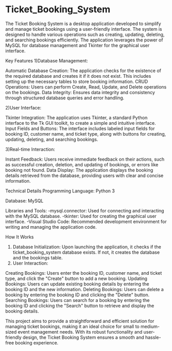 # Ticket_Booking_System

The Ticket Booking System is a desktop application developed to simplify and manage ticket bookings using a user-friendly interface. The system is designed to handle various operations such as creating, updating, deleting, and searching bookings efficiently. The application leverages the power of MySQL for database management and Tkinter for the graphical user interface.

Key Features
1)Database Management:
   
  Automatic Database Creation: The application checks for the existence of the required database and creates it if it does not exist. This includes setting up the necessary tables to store booking information.
  CRUD Operations: Users can perform Create, Read, Update, and Delete operations on the bookings.
  Data Integrity: Ensures data integrity and consistency through structured database queries and error handling.
  
2)User Interface:
   
  Tkinter Integration: The application uses Tkinter, a standard Python interface to the Tk GUI toolkit, to create a simple and intuitive interface.
  Input Fields and Buttons: The interface includes labeled input fields for booking ID, customer name, and ticket type, along with buttons for creating, updating, deleting, and searching bookings. 
  
3)Real-time Interaction: 

  Instant Feedback: Users receive immediate feedback on their actions, such as successful creation, deletion, and updating of bookings, or errors like booking not found. 
  Data Display: The application displays the booking details retrieved from the database, providing users with clear and concise information. 
  
Technical Details 
  Programming Language: Python 3 
  
  Database: MySQL 
  
  Libraries and Tools: 
    -mysql.connector: Used for connecting and interacting with the MySQL database. 
    -tkinter: Used for creating the graphical user interface. 
    -Visual Studio Code: Recommended development environment for writing and managing the application code. 
    
How It Works 

1) Database Initialization: Upon launching the application, it checks if the ticket_booking_system database exists. If not, it creates the database and the bookings table.
2) User Interaction:
   
  Creating Bookings: Users enter the booking ID, customer name, and ticket type, and click the "Create" button to add a new booking.
  Updating Bookings: Users can update existing booking details by entering the booking ID and the new information. 
  Deleting Bookings: Users can delete a booking by entering the booking ID and clicking the "Delete" button. 
  Searching Bookings: Users can search for a booking by entering the booking ID and clicking the "Search" button to retrieve and display the booking details. 

This project aims to provide a straightforward and efficient solution for managing ticket bookings, making it an ideal choice for small to medium-sized event management needs. With its robust functionality and user-friendly design, the Ticket Booking System ensures a smooth and hassle-free booking experience. 
